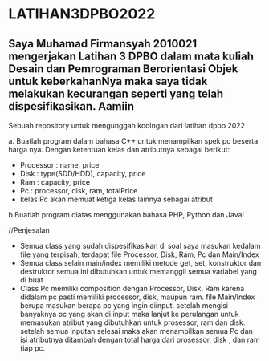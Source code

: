 # LATIHAN3DPBO2022

## Saya Muhamad Firmansyah 2010021 mengerjakan Latihan 3 DPBO dalam mata kuliah Desain dan Pemrograman Berorientasi Objek untuk keberkahanNya maka saya tidak melakukan kecurangan seperti yang telah dispesifikasikan. Aamiin

Sebuah repository untuk mengunggah kodingan dari latihan dpbo 2022

a. Buatlah program dalam bahasa C++ untuk menampilkan spek pc beserta
harga nya. Dengan ketentuan kelas dan atributnya sebagai berikut:
- Processor : name, price
- Disk : type(SDD/HDD), capacity, price
- Ram : capacity, price
- Pc : processor, disk, ram, totalPrice
- kelas Pc akan memuat ketiga kelas lainnya sebagai atribut

b.Buatlah program diatas menggunakan bahasa PHP, Python dan Java!

//Penjesalan 

- Semua class yang sudah dispesifikasikan di soal saya masukan kedalam file yang terpisah, terdapat file Processor, Disk, Ram, Pc dan Main/Index
- Semua class selain main/index memiliki metode get, set, konstruktor dan destruktor semua ini dibutuhkan untuk memanggil semua variabel yang di buat
- Class Pc memiliki composition dengan Processor, Disk, Ram karena didalam pc pasti memiliki processor, disk, maupun ram. file Main/Index berupa masukan berapa pc yang ingin diinput. setelah mengisi banyaknya pc yang akan di input maka lanjut ke perulangan untuk memasukan atribut yang dibutuhkan untuk prosessor, ram dan disk. setelah semua inputan selesai maka akan menampilkan semua Pc dan isi atributnya ditambah dengan total harga dari prosessor, disk , dan ram tiap pc.
